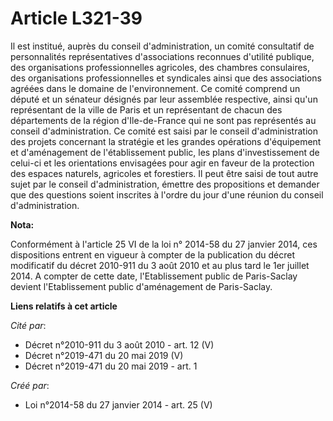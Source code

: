 # Article L321-39

Il est institué, auprès du conseil d'administration, un comité consultatif de personnalités représentatives d'associations
reconnues d'utilité publique, des organisations professionnelles agricoles, des chambres consulaires, des organisations
professionnelles et syndicales ainsi que des associations agréées dans le domaine de l'environnement. Ce comité comprend un
député et un sénateur désignés par leur assemblée respective, ainsi qu'un représentant de la ville de Paris et un
représentant de chacun des départements de la région d'Ile-de-France qui ne sont pas représentés au conseil d'administration.
Ce comité est saisi par le conseil d'administration des projets concernant la stratégie et les grandes opérations
d'équipement et d'aménagement de l'établissement public, les plans d'investissement de celui-ci et les orientations
envisagées pour agir en faveur de la protection des espaces naturels, agricoles et forestiers. Il peut être saisi de tout
autre sujet par le conseil d'administration, émettre des propositions et demander que des questions soient inscrites à
l'ordre du jour d'une réunion du conseil d'administration.

**Nota:**

Conformément à l'article 25 VI de la loi n° 2014-58 du 27 janvier 2014, ces dispositions entrent en vigueur à compter de la
publication du décret modificatif du décret 2010-911 du 3 août 2010 et au plus tard le 1er juillet 2014. A compter de cette
date, l'Etablissement public de Paris-Saclay devient l'Etablissement public d'aménagement de Paris-Saclay.

**Liens relatifs à cet article**

_Cité par_:

  - Décret n°2010-911 du 3 août 2010 - art. 12 (V)
  - Décret n°2019-471 du 20 mai 2019 (V)
  - Décret n°2019-471 du 20 mai 2019 - art. 1

_Créé par_:

  - Loi n°2014-58 du 27 janvier 2014 - art. 25 (V)
